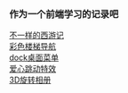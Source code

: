 ### 作为一个前端学习的记录吧
[不一样的西游记](https://zepoch.github.io/webStart/%E4%B8%8D%E4%B8%80%E6%A0%B7%E7%9A%84%E8%A5%BF%E6%B8%B8%E8%AE%B0/index.html)
<br>
[彩色楼梯导航](https://zepoch.github.io/webStart/%E5%BD%A9%E8%89%B2%E6%A5%BC%E6%A2%AF%E5%AF%BC%E8%88%AA/index.html)
<br>
[dock桌面菜单](https://zepoch.github.io/webStart/dock%E6%A1%8C%E9%9D%A2%E8%8F%9C%E5%8D%95/index.html)
<br>
[爱心跳动特效](https://zepoch.github.io/webStart/%E7%88%B1%E5%BF%83%E8%B7%B3%E5%8A%A8%E7%89%B9%E6%95%88/index.html)
<br>
[3D旋转相册](https://zepoch.github.io/webStart/3D%E6%97%8B%E8%BD%AC%E7%9B%B8%E5%86%8C/index.html)
